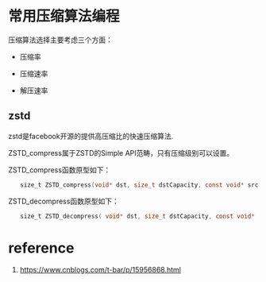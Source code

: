# 常用压缩算法编程

压缩算法选择主要考虑三个方面：

- 压缩率

- 压缩速率

- 解压速率


## zstd

zstd是facebook开源的提供高压缩比的快速压缩算法.

ZSTD_compress属于ZSTD的Simple API范畴，只有压缩级别可以设置。

ZSTD_compress函数原型如下：

```c
　　size_t ZSTD_compress(void* dst, size_t dstCapacity, const void* src, size_t srcSize, int compressionLevel)
```
 

ZSTD_decompress函数原型如下：

```c
　　size_t ZSTD_decompress( void* dst, size_t dstCapacity, const void* src, size_t compressedSize);
```

# reference

1. https://www.cnblogs.com/t-bar/p/15956868.html